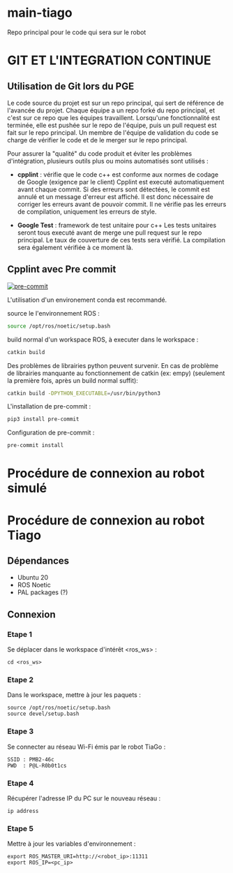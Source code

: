 # main-tiago
Repo principal pour le code qui sera sur le robot

# GIT ET L'INTEGRATION CONTINUE

## Utilisation de Git lors du PGE

Le code source du projet est sur un repo principal, qui sert de référence de l'avancée du projet. Chaque équipe a un repo forké du repo principal, et c'est sur ce repo que les équipes travaillent. Lorsqu'une fonctionnalité est terminée, elle est pushée sur le repo de l'équipe, puis un pull request est fait sur le repo principal. Un membre de l'équipe de validation du code se charge de vérifier le code et de le merger sur le repo principal.

Pour assurer la "qualité" du code produit et éviter les problèmes d'intégration, plusieurs outils plus ou moins automatisés sont utilisés :

- **cpplint** : vérifie que le code c++ est conforme aux normes de codage de Google (exigence par le client)
Cpplint est executé automatiquement avant chaque commit. Si des erreurs sont détectées, le commit est annulé et un message d'erreur est affiché. Il est donc nécessaire de corriger les erreurs avant de pouvoir commit. Il ne vérifie pas les erreurs de compilation, uniquement les erreurs de style.

- **Google Test** : framework de test unitaire pour c++
Les tests unitaires seront tous executé avant de merge une pull request sur le repo principal. Le taux de couverture de ces tests sera vérifié.
La compilation sera également vérifiée à ce moment là.

## Cpplint avec Pre commit

[![pre-commit](https://img.shields.io/badge/pre--commit-enabled-brightgreen?logo=pre-commit)](https://github.com/pre-commit/pre-commit)

L'utilisation d'un environement conda est recommandé.

source le l'environnement ROS :

```bash
source /opt/ros/noetic/setup.bash
```

build normal d'un workspace ROS, à executer dans le workspace :

```bash
catkin build
```

Des problèmes de librairies python peuvent survenir. En cas de problème de librairies manquante au fonctionnement de catkin (ex: empy) (seulement la première fois, après un build normal suffit):

```bash
catkin build -DPYTHON_EXECUTABLE=/usr/bin/python3
```

L'installation de pre-commit :

```bash
pip3 install pre-commit
```

Configuration de pre-commit :

```bash
pre-commit install
```

# Procédure de connexion au robot simulé

# Procédure de connexion au robot Tiago
## Dépendances
- Ubuntu 20
- ROS Noetic
- PAL packages (?)

## Connexion
### Etape 1
Se déplacer dans le workspace d'intérêt <ros_ws> :
```
cd <ros_ws>
```

### Etape 2
Dans le workspace, mettre à jour les paquets :
```
source /opt/ros/noetic/setup.bash
source devel/setup.bash
```

### Etape 3
Se connecter au réseau Wi-Fi émis par le robot TiaGo :
```
SSID : PMB2-46c
PWD  : P@L-R0b0t1cs
```

### Etape 4
Récupérer l'adresse IP du PC sur le nouveau réseau :
```
ip address
```

### Etape 5
Mettre à jour les variables d'environnement :
```
export ROS_MASTER_URI=http://<robot_ip>:11311
export ROS_IP=<pc_ip>
```